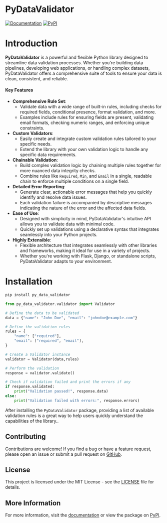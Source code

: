 # PyDataValidator

[![Documentation](https://img.shields.io/badge/docs-online-blue)](https://krunals-organization-2.gitbook.io/pydatavalidator) [![PyPI](https://img.shields.io/pypi/v/py-data-validator)](https://pypi.org/project/py-data-validator/)

# Introduction

**PyDataValidator** is a powerful and flexible Python library designed to streamline data validation processes. Whether you're building data pipelines, developing web applications, or handling complex datasets, PyDataValidator offers a comprehensive suite of tools to ensure your data is clean, consistent, and reliable.

#### Key Features

- **Comprehensive Rule Set**:
  - Validate data with a wide range of built-in rules, including checks for required fields, conditional presence, format validation, and more.
  - Examples include rules for ensuring fields are present, validating email formats, checking numeric ranges, and enforcing unique constraints.
- **Custom Validators**:
  - Easily create and integrate custom validation rules tailored to your specific needs.
  - Extend the library with your own validation logic to handle any specific data requirements.
- **Chainable Validation**:
  - Build complex validation logic by chaining multiple rules together for more nuanced data integrity checks.
  - Combine rules like `Required`, `Min`, and `Email` in a single, readable chain to enforce multiple conditions on a single field.
- **Detailed Error Reporting**:
  - Generate clear, actionable error messages that help you quickly identify and resolve data issues.
  - Each validation failure is accompanied by descriptive messages indicating the nature of the error and the affected data fields.
- **Ease of Use**:
  - Designed with simplicity in mind, PyDataValidator's intuitive API allows you to validate data with minimal code.
  - Quickly set up validations using a declarative syntax that integrates seamlessly into your Python projects.
- **Highly Extensible**:
  - Flexible architecture that integrates seamlessly with other libraries and frameworks, making it ideal for use in a variety of projects.
  - Whether you're working with Flask, Django, or standalone scripts, PyDataValidator adapts to your environment.

# Installation

```bash
pip install py_data_validator
```

```python
from py_data_validator.validator import Validator

# Define the data to be validated
data = {"name": "John Doe", "email": "johndoe@example.com"}

# Define the validation rules
rules = {
    "name": ["required"],
    "email": ["required", "email"],
}

# Create a Validator instance
validator = Validator(data,rules)

# Perform the validation
response = validator.validate()

# Check if validation failed and print the errors if any
if response.validated:
    print("Validation passed!", response.data)
else:
    print("Validation failed with errors:", response.errors)
```

After installing the `PyDataValidator` package, providing a list of available validation rules is a great way to help users quickly understand the capabilities of the library..

## Contributing

Contributions are welcome! If you find a bug or have a feature request, please open an issue or submit a pull request on [GitHub](https://github.com/krunaldodiya/py-data-validator).

## License

This project is licensed under the MIT License - see the [LICENSE](LICENSE) file for details.

## More Information

For more information, visit the [documentation](https://krunals-organization-2.gitbook.io/pydatavalidator) or view the package on [PyPI](https://pypi.org/project/py-data-validator).
